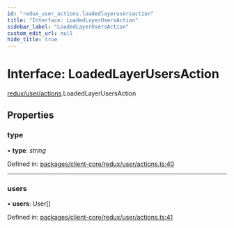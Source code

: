 ```yaml
---
id: "redux_user_actions.loadedlayerusersaction"
title: "Interface: LoadedLayerUsersAction"
sidebar_label: "LoadedLayerUsersAction"
custom_edit_url: null
hide_title: true
---
```


# Interface: LoadedLayerUsersAction

[redux/user/actions](../modules/redux_user_actions.md).LoadedLayerUsersAction

## Properties

### type

• **type**: *string*

Defined in: [packages/client-core/redux/user/actions.ts:40](https://github.com/xr3ngine/xr3ngine/blob/66a84a950/packages/client-core/redux/user/actions.ts#L40)

___

### users

• **users**: User[]

Defined in: [packages/client-core/redux/user/actions.ts:41](https://github.com/xr3ngine/xr3ngine/blob/66a84a950/packages/client-core/redux/user/actions.ts#L41)
